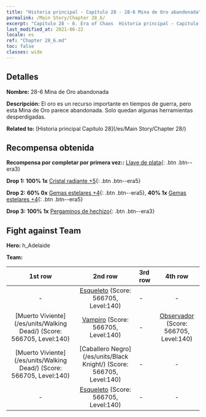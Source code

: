 ```yaml
---
title: "Historia principal - Capítulo 28 - 28-6 Mina de Oro abandonada"
permalink: /Main Story/Chapter 28_6/
excerpt: "Capítulo 28 - 6. Era of Chaos  Historia principal - Capítulo 28_6. 28-6 Mina de Oro abandonada"
last_modified_at: 2021-06-22
locale: es
ref: "Chapter 28_6.md"
toc: false
classes: wide
---
```


## Detalles

 **Nombre:** 28-6 Mina de Oro abandonada

 **Descripción:** El oro es un recurso importante en tiempos de guerra, pero esta Mina de Oro parece abandonada. Solo quedan algunas herramientas desperdigadas.

 **Related to:** [Historia principal Capítulo 28](/es/Main Story/Chapter 28/)

## Recompensa obtenida

 **Recompensa por completar por primera vez::** [Llave de plata](/ItemsES/con_693/){: .btn .btn--era3}

 **Drop 1:** **100% 1x** [Cristal radiante +5](/ItemsES/mat_101/){: .btn .btn--era5}

 **Drop 2:** **60% 0x** [Gemas estelares +4](/ItemsES/mat_93/){: .btn .btn--era5}, **40% 1x** [Gemas estelares +4](/ItemsES/mat_93/){: .btn .btn--era5}

 **Drop 3:** **100% 1x** [Pergaminos de hechizo](/ItemsES/con_694/){: .btn .btn--era3}


## Fight against Team
 **Hero:** h_Adelaide

 **Team:**


  | 1st row | 2nd row | 3rd row | 4th row |
  |:----:|:----:|:----|:----:|
  | - | [Esqueleto](/es/units/Skeleton/) (Score: 566705, Level:140)  | - | - |
  | [Muerto Viviente](/es/units/Walking Dead/) (Score: 566705, Level:140)  | [Vampiro](/es/units/Vampire/) (Score: 566705, Level:140)  | - | [Observador](/es/units/Beholder/) (Score: 566705, Level:140)  |
  | [Muerto Viviente](/es/units/Walking Dead/) (Score: 566705, Level:140)  | [Caballero Negro](/es/units/Black Knight/) (Score: 566705, Level:140)  | - | - |
  | - | [Esqueleto](/es/units/Skeleton/) (Score: 566705, Level:140)  | - | - |


